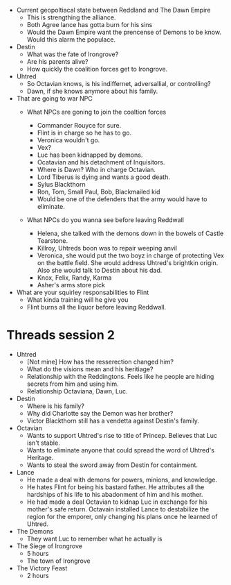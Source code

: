 - Current geopoltiacal state between Reddland and The Dawn Empire
  - This is strengthing the alliance.
  - Both Agree lance has gotta burn for his sins
  - Would the Dawn Empire want the prencense of Demons to be know. Would this alarm the populace.
- Destin
  - What was the fate of Irongrove?
  - Are his parents alive?
  - How quickly the coalition forces get to Irongrove.
- Uhtred
  - So Octavian knows, is his indiffernet, adversallial, or controlling?
  - Dawn, if she knows anymore about his family.
- That are going to war NPC
  - What NPCs are goning to join the coaltion forces

    - Commander Rouyce for sure.
    - Flint is in charge so he has to go.
    - Veronica wouldn't go.
    - Vex?
    - Luc has been kidnapped by demons.
    - Ocatavian and his detachment of Inquisitors.
    - Where is Dawn? Who in charge Octavian.
    - Lord Tiberus is dying and wants a good death.
    - Sylus Blackthorn
    - Ron, Tom, Small Paul, Bob, Blackmailed kid
    - Would be one of the defenders that the army would have to eliminate.
  - What NPCs do you wanna see before leaving Reddwall

    - Helena, she talked with the demons down in the bowels of Castle Tearstone.
    - Killroy, Uhtreds boon was to repair weeping anvil
    - Veronica, she would put the two boyz in charge of protecting Vex on the battle field. She would address Uhtred's brightkin origin. Also she would talk to Destin about his dad.
    - Knox, Felix, Randy, Karma
    - Asher's arms store pick
- What are your squirley responsabilities to Flint
  - What kinda training will he give you
  - Flint burns all the liquor before leaving Reddwall.

# Threads session 2

- Uhtred
  - [Not mine] How has the resserection changed him?
  - What do the visions mean and his heritiage?
  - Relationship with the Reddingtons. Feels like he people are hiding secrets from him and using him.
  - Relationship Octaviana, Dawn, Luc.
- Destin
  - Where is his family?
  - Why did Charlotte say the Demon was her brother?
  - Victor Blackthorn still has a vendetta against Destin's family.
- Octavian
  - Wants to support Uhtred's rise to title of Princep. Believes that Luc isn't stable.
  - Wants to eliminate anyone that could spread the word of Uhtred's Heritage.
  - Wants to steal the sword away from Destin for containment.
- Lance
  - He made a deal with demons for powers, minions, and knowledge.
  - He hates Flint for being his bastard father. He attributes all the hardships of his life to his abadonment of him and his mother.
  - He had made a deal Octavian to kidnap Luc in exchange for his mother's safe return. Octavain installed Lance to destabilize the region for the emporer, only changing his plans once he learned of Uhtred.
- The Demons
  - They want Luc to remember what he actually is
- The Siege of Irongrove
  - 5 hours
  - The town of Irongrove
- The Victory Feast
  - 2 hours
